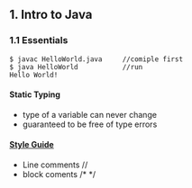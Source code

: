 <!-- taking Hug61B Spring21 -->
<!-- https://joshhug.gitbooks.io/hug61b/content/chap1/chap11.html -->

## 1. Intro to Java
### 1.1 Essentials

```
$ javac HelloWorld.java     //comiple first 
$ java HelloWorld           //run
Hello World! 
```

#### Static Typing
- type of a variable can never change
- guaranteed to be free of type errors

#### [Style Guide](https://sp19.datastructur.es/materials/guides/style-guide.html)
- Line comments // 
- block coments /* */
